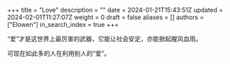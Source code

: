 +++
title = "Love"
description = ""
date = 2024-01-21T15:43:51Z
updated = 2024-02-01T11:27:07Z
weight = 0
draft = false
aliases = []
authors = ["Elowen"]
in_search_index = true
+++

“爱”才是这世界上最厉害的武器，它能让社会安定，亦能掀起腥风血雨。

可现在如此多的人在利用别人的“爱”。
